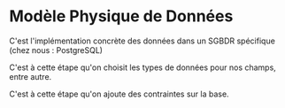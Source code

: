 # Modèle Physique de Données

C'est l'implémentation concrète des données dans un SGBDR spécifique (chez nous : PostgreSQL)

C'est à cette étape qu'on choisit les types de données pour nos champs, entre autre.

C'est à cette étape qu'on ajoute des contraintes sur la base.